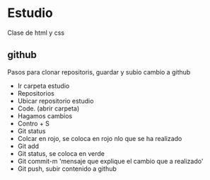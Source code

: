 # Estudio
Clase de html y css
## github
Pasos para clonar repositoris, guardar y subio cambio a github
* Ir carpeta estudio 
* Repositorios
* Ubicar repositorio estudio
* Code.  (abrir carpeta)
* Hagamos cambios
* Contro + S
* Git status
* Colcar en rojo, se coloca en rojo nlo que se ha realizado
* Git add
* Git status, se coloca en verde
* Git commit-m 'mensaje que explique el cambio que a realizado'
* Git push, subir contenido a github

